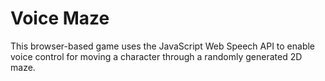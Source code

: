 # Voice Maze

This browser-based game uses the JavaScript Web Speech API to enable voice control for moving a character through a randomly generated 2D maze.